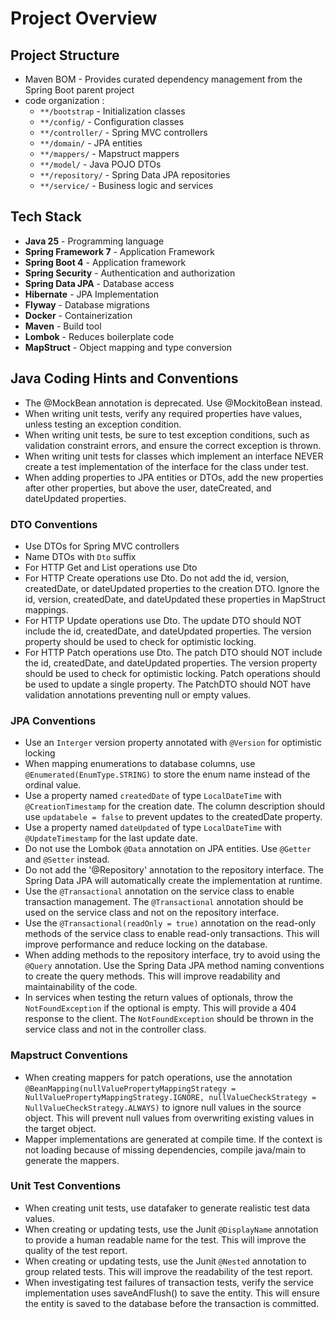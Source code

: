 # Project Overview

## Project Structure
* Maven BOM - Provides curated dependency management from the Spring Boot parent project
* code organization :
    - `**/bootstrap` - Initialization classes
    - `**/config/` - Configuration classes
    - `**/controller/` - Spring MVC controllers
    - `**/domain/` - JPA entities
    - `**/mappers/` - Mapstruct mappers
    - `**/model/` - Java POJO DTOs
    - `**/repository/` - Spring Data JPA repositories
    - `**/service/` - Business logic and services


## Tech Stack
- **Java 25** - Programming language
- **Spring Framework 7** - Application Framework
- **Spring Boot 4** - Application framework
- **Spring Security** - Authentication and authorization
- **Spring Data JPA** - Database access
- **Hibernate** - JPA Implementation
- **Flyway** - Database migrations
- **Docker** - Containerization
- **Maven** - Build tool
- **Lombok** - Reduces boilerplate code
- **MapStruct** - Object mapping and type conversion


## Java Coding Hints and Conventions
* The @MockBean annotation is deprecated. Use @MockitoBean instead.
* When writing unit tests, verify any required properties have values, unless testing an exception condition.
* When writing unit tests, be sure to test exception conditions, such as validation constraint errors, and ensure the correct exception is thrown.
* When writing unit tests for classes which implement an interface NEVER create a test implementation of the interface for the class under test.
* When adding properties to JPA entities or DTOs, add the new properties after other properties, but above the user, dateCreated, and dateUpdated properties.

### DTO Conventions
- Use DTOs for Spring MVC controllers
- Name DTOs with `Dto` suffix
- For HTTP Get and List operations use <classname>Dto
- For HTTP Create operations use <classname>Dto. Do not add the id, version, createdDate, or dateUpdated properties to the creation DTO. Ignore the id, version, createdDate, and dateUpdated these properties in MapStruct mappings.
- For HTTP Update operations use <classname>Dto. The update DTO should NOT include the id, createdDate, and dateUpdated properties. The version property should be used to check for optimistic locking.
- For HTTP Patch operations use <classname>Dto. The patch DTO should NOT include the id, createdDate, and dateUpdated properties. The version property should be used to check for optimistic locking. Patch operations should be used to update a single property. The PatchDTO should NOT have validation annotations preventing null or empty values.

### JPA Conventions
- Use an `Interger` version property annotated with `@Version` for optimistic locking
- When mapping enumerations to database columns, use `@Enumerated(EnumType.STRING)` to store the enum name instead of the ordinal value.
- Use a property named `createdDate` of type `LocalDateTime` with `@CreationTimestamp` for the creation date. The column description should use `updatabele = false` to prevent updates to the createdDate property.
- Use a property named `dateUpdated` of type `LocalDateTime` with `@UpdateTimestamp` for the last update date.
- Do not use the Lombok `@Data` annotation on JPA entities. Use `@Getter` and `@Setter` instead.
- Do not add the '@Repository' annotation to the repository interface. The Spring Data JPA will automatically create the implementation at runtime.
- Use the `@Transactional` annotation on the service class to enable transaction management. The `@Transactional` annotation should be used on the service class and not on the repository interface.
- Use the `@Transactional(readOnly = true)` annotation on the read-only methods of the service class to enable read-only transactions. This will improve performance and reduce locking on the database.
- When adding methods to the repository interface, try to avoid using the `@Query` annotation. Use the Spring Data JPA method naming conventions to create the query methods. This will improve readability and maintainability of the code.
- In services when testing the return values of optionals, throw the `NotFoundException` if the optional is empty. This will provide a 404 response to the client. The `NotFoundException` should be thrown in the service class and not in the controller class.

### Mapstruct Conventions
- When creating mappers for patch operations, use the annotation `@BeanMapping(nullValuePropertyMappingStrategy = NullValuePropertyMappingStrategy.IGNORE, nullValueCheckStrategy = NullValueCheckStrategy.ALWAYS)` to ignore null values in the source object. This will prevent null values from overwriting existing values in the target object.
- Mapper implementations are generated at compile time. If the context is not loading because of missing dependencies, compile java/main to generate the mappers.

### Unit Test Conventions
- When creating unit tests, use datafaker to generate realistic test data values.
- When creating or updating tests, use the Junit `@DisplayName` annotation to provide a human readable name for the test. This will improve the quality of the test report.
- When creating or updating tests, use the Junit `@Nested` annotation to group related tests. This will improve the readability of the test report.
- When investigating test failures of transaction tests, verify the service implementation uses saveAndFlush() to save the entity. This will ensure the entity is saved to the database before the transaction is committed.